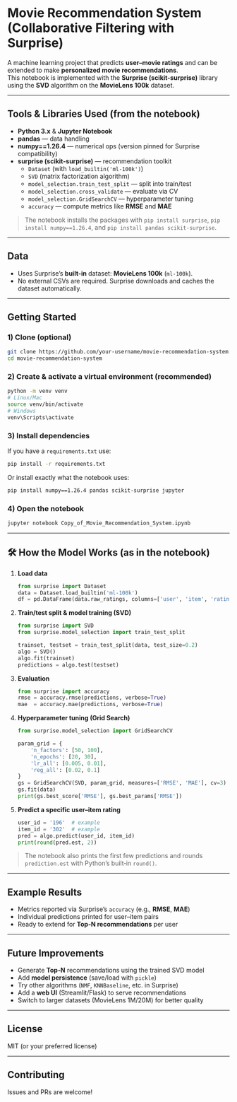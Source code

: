 # Movie Recommendation System (Collaborative Filtering with Surprise)

A machine learning project that predicts **user–movie ratings** and can be extended to make **personalized movie recommendations**.  
This notebook is implemented with the **Surprise (scikit-surprise)** library using the **SVD** algorithm on the **MovieLens 100k** dataset.

---

## Tools & Libraries Used (from the notebook)
- **Python 3.x** & **Jupyter Notebook**
- **pandas** — data handling
- **numpy==1.26.4** — numerical ops (version pinned for Surprise compatibility)
- **surprise (scikit-surprise)** — recommendation toolkit
  - `Dataset` (with `load_builtin('ml-100k')`)
  - `SVD` (matrix factorization algorithm)
  - `model_selection.train_test_split` — split into train/test
  - `model_selection.cross_validate` — evaluate via CV
  - `model_selection.GridSearchCV` — hyperparameter tuning
  - `accuracy` — compute metrics like **RMSE** and **MAE**

> The notebook installs the packages with `pip install surprise`, `pip install numpy==1.26.4`, and `pip install pandas scikit-surprise`.

---

## Data
- Uses Surprise’s **built‑in** dataset: **MovieLens 100k** (`ml-100k`).  
- No external CSVs are required. Surprise downloads and caches the dataset automatically.

---

## Getting Started

### 1) Clone (optional)
```bash
git clone https://github.com/your-username/movie-recommendation-system.git
cd movie-recommendation-system
```

### 2) Create & activate a virtual environment (recommended)
```bash
python -m venv venv
# Linux/Mac
source venv/bin/activate
# Windows
venv\Scripts\activate
```

### 3) Install dependencies
If you have a `requirements.txt` use:
```bash
pip install -r requirements.txt
```

Or install exactly what the notebook uses:
```bash
pip install numpy==1.26.4 pandas scikit-surprise jupyter
```

### 4) Open the notebook
```bash
jupyter notebook Copy_of_Movie_Recommendation_System.ipynb
```

---

## 🛠️ How the Model Works (as in the notebook)
1. **Load data**
   ```python
   from surprise import Dataset
   data = Dataset.load_builtin('ml-100k')
   df = pd.DataFrame(data.raw_ratings, columns=['user', 'item', 'rating', 'timestamp'])
   ```
2. **Train/test split & model training (SVD)**
   ```python
   from surprise import SVD
   from surprise.model_selection import train_test_split

   trainset, testset = train_test_split(data, test_size=0.2)
   algo = SVD()
   algo.fit(trainset)
   predictions = algo.test(testset)
   ```
3. **Evaluation**
   ```python
   from surprise import accuracy
   rmse = accuracy.rmse(predictions, verbose=True)
   mae  = accuracy.mae(predictions, verbose=True)
   ```
4. **Hyperparameter tuning (Grid Search)**
   ```python
   from surprise.model_selection import GridSearchCV

   param_grid = {
       'n_factors': [50, 100],
       'n_epochs': [20, 30],
       'lr_all': [0.005, 0.01],
       'reg_all': [0.02, 0.1]
   }
   gs = GridSearchCV(SVD, param_grid, measures=['RMSE', 'MAE'], cv=3)
   gs.fit(data)
   print(gs.best_score['RMSE'], gs.best_params['RMSE'])
   ```
5. **Predict a specific user–item rating**
   ```python
   user_id = '196'  # example
   item_id = '302'  # example
   pred = algo.predict(user_id, item_id)
   print(round(pred.est, 2))
   ```

> The notebook also prints the first few predictions and rounds `prediction.est` with Python’s built‑in `round()`.

---

## Example Results
- Metrics reported via Surprise’s `accuracy` (e.g., **RMSE**, **MAE**)
- Individual predictions printed for user–item pairs
- Ready to extend for **Top‑N recommendations** per user

---

## Future Improvements
- Generate **Top‑N** recommendations using the trained SVD model
- Add **model persistence** (save/load with `pickle`)
- Try other algorithms (`NMF`, `KNNBaseline`, etc. in Surprise)
- Add a **web UI** (Streamlit/Flask) to serve recommendations
- Switch to larger datasets (MovieLens 1M/20M) for better quality

---

## License
MIT (or your preferred license)

---

## Contributing
Issues and PRs are welcome!

